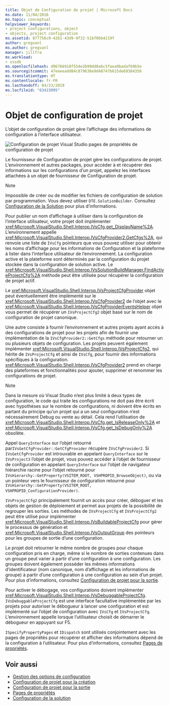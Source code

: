 ```yaml
---
title: Objet de Configuration de projet | Microsoft Docs
ms.date: 11/04/2016
ms.topic: conceptual
helpviewer_keywords:
- project configurations, object
- objects, project configuration
ms.assetid: 877756c9-4261-43d9-9f32-51bf06b4219f
author: gregvanl
ms.author: gregvanl
manager: jillfra
ms.workload:
- vssdk
ms.openlocfilehash: d96766918f554e2b99dd8abc5faea9badaf69b5e
ms.sourcegitcommit: 47eeeeadd84c879636e9d48747b615de69384356
ms.translationtype: HT
ms.contentlocale: fr-FR
ms.lasthandoff: 04/23/2019
ms.locfileid: "63423095"
---
```

# <a name="project-configuration-object"></a>Objet de configuration de projet
L’objet de configuration de projet gère l’affichage des informations de configuration à l’interface utilisateur.

 ![Configuration de projet Visual Studio](../../extensibility/internals/media/vsprojectcfg.gif "vsProjectCfg") pages de propriétés de configuration de projet

 Le fournisseur de Configuration de projet gère les configurations de projet. L’environnement et autres packages, pour accéder à et récupérer des informations sur les configurations d’un projet, appelez les interfaces attachées à un objet de fournisseur de Configuration de projet.

> [!NOTE]
> Impossible de créer ou de modifier les fichiers de configuration de solution par programmation. Vous devez utiliser `DTE.SolutionBuilder`. Consultez [Configuration de la Solution](../../extensibility/internals/solution-configuration.md) pour plus d’informations.

 Pour publier un nom d’affichage à utiliser dans la configuration de l’interface utilisateur, votre projet doit implémenter <xref:Microsoft.VisualStudio.Shell.Interop.IVsCfg.get_DisplayName%2A>. L’environnement appelle <xref:Microsoft.VisualStudio.Shell.Interop.IVsCfgProvider2.GetCfgs%2A>, qui renvoie une liste de `IVsCfg` pointeurs que vous pouvez utiliser pour obtenir les noms d’affichage pour les informations de Configuration et la plateforme à lister dans l’interface utilisateur de l’environnement. La configuration active et la plateforme sont déterminés par la configuration du projet stockée dans la configuration de solution active. Le <xref:Microsoft.VisualStudio.Shell.Interop.IVsSolutionBuildManager.FindActiveProjectCfg%2A> méthode peut être utilisée pour récupérer la configuration de projet actif.

 Le <xref:Microsoft.VisualStudio.Shell.Interop.IVsProjectCfgProvider> objet peut éventuellement être implémenté sur le <xref:Microsoft.VisualStudio.Shell.Interop.IVsCfgProvider2> de l’objet avec le <xref:Microsoft.VisualStudio.Shell.Interop.IVsCfgProviderEventsHelper> objet vous permet de récupérer un `IVsProjectCfg2` objet basé sur le nom de configuration de projet canonique.

 Une autre consiste à fournir l’environnement et autres projets ayant accès à des configurations de projet pour les projets afin de fournir une implémentation de la `IVsCfgProvider2::GetCfgs` méthode pour retourner un ou plusieurs objets de configuration. Les projets peuvent également implémenter <xref:Microsoft.VisualStudio.Shell.Interop.IVsProjectCfg2>, qui hérite de `IVsProjectCfg` et ainsi de `IVsCfg`, pour fournir des informations spécifiques à la configuration. <xref:Microsoft.VisualStudio.Shell.Interop.IVsCfgProvider2> prend en charge des plateformes et fonctionnalités pour ajouter, supprimer et renommer les configurations de projet.

> [!NOTE]
> Dans la mesure où Visual Studio n’est plus limité à deux types de configuration, le code qui traite les configurations ne doit pas être écrit avec hypothèses sur le nombre de configurations, ni doivent être écrits en partant du principe qu’un projet qui a un seul configuration n’est nécessairement Debug ou vente au détail. Cela rend l’utilisation de <xref:Microsoft.VisualStudio.Shell.Interop.IVsCfg.get_IsReleaseOnly%2A> et <xref:Microsoft.VisualStudio.Shell.Interop.IVsCfg.get_IsDebugOnly%2A> obsolète.

 Appel `QueryInterface` sur l’objet retourné par`IVsGetCfgProvider::GetCfgProvider` récupère `IVsCfgProvider2`. Si `IVsGetCfgProvider` est introuvable en appelant `QueryInterface` sur le `IVsProject3` l’objet de projet, vous pouvez accéder à l’objet de fournisseur de configuration en appelant `QueryInterface` sur l’objet de navigateur hiérarchie racine pour l’objet retourné pour `IVsHierarchy::GetProperty(VSITEM_ROOT, VSHPROPID_BrowseObject)`, ou via un pointeur vers le fournisseur de configuration retourné pour `IVsHierarchy::GetProperty(VSITEM_ROOT, VSHPROPID_ConfigurationProvider)`.

 `IVsProjectCfg2` principalement fournit un accès pour créer, déboguer et les objets de gestion de déploiement et permet aux projets de la possibilité de regrouper les sorties. Les méthodes de `IVsProjectCfg` et `IVsProjectCfg2` peut être utilisé pour implémenter <xref:Microsoft.VisualStudio.Shell.Interop.IVsBuildableProjectCfg> pour gérer le processus de génération et <xref:Microsoft.VisualStudio.Shell.Interop.IVsOutputGroup> des pointeurs pour les groupes de sortie d’une configuration.

 Le projet doit retourner le même nombre de groupes pour chaque configuration pris en charge, même si le nombre de sorties contenues dans un groupe peut varier à partir d’une configuration à une configuration. Les groupes doivent également posséder les mêmes informations d’identificateur (nom canonique, nom d’affichage et les informations de groupe) à partir d’une configuration à une configuration au sein d’un projet. Pour plus d’informations, consultez [Configuration de projet pour la sortie](../../extensibility/internals/project-configuration-for-output.md).

 Pour activer le débogage, vos configurations doivent implémenter <xref:Microsoft.VisualStudio.Shell.Interop.IVsDebuggableProjectCfg>. `IVsDebuggableProjectCfg` est une interface facultative implémentée par les projets pour autoriser le débogueur à lancer une configuration et est implémenté sur l’objet de configuration avec `IVsCfg` et `IVsProjectCfg`. L’environnement appelle lorsque l’utilisateur choisit de démarrer le débogueur en appuyant sur F5.

 `ISpecifyPropertyPages` et `IDispatch` sont utilisés conjointement avec les pages de propriétés pour récupérer et afficher des informations dépend de la configuration à l’utilisateur. Pour plus d’informations, consultez [Pages de propriétés](../../extensibility/internals/property-pages.md).

## <a name="see-also"></a>Voir aussi
- [Gestion des options de configuration](../../extensibility/internals/managing-configuration-options.md)
- [Configuration de projet pour la création](../../extensibility/internals/project-configuration-for-building.md)
- [Configuration de projet pour la sortie](../../extensibility/internals/project-configuration-for-output.md)
- [Pages de propriétés](../../extensibility/internals/property-pages.md)
- [Configuration de la solution](../../extensibility/internals/solution-configuration.md)